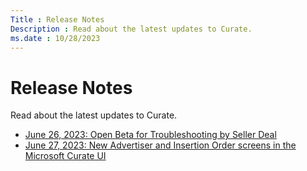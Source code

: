 ```yaml
---
Title : Release Notes
Description : Read about the latest updates to Curate.
ms.date : 10/28/2023
---
```



# Release Notes



Read about the latest updates to Curate.

- <a href="release-notes-curate-20230626.md" class="xref">June 26, 2023:
  Open Beta for Troubleshooting by Seller Deal</a>
- <a href="release-notes-curate-20230627.md" class="xref">June 27, 2023:
  New Advertiser and Insertion Order screens in the Microsoft Curate UI</a>




